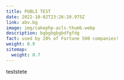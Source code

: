 ```yaml
---
title: PUBLI TEST
date: 2022-10-02T23:26:20.975Z
link: abv.bg
image: img/cakephp-acls-thumb.webp
description: bgbgbgbgbdfgfdg
fact: used by 20% of Fortune 500 companies!
weight: 0.9
sitemap:
  weight: 0.7
---
```

t﻿eststete